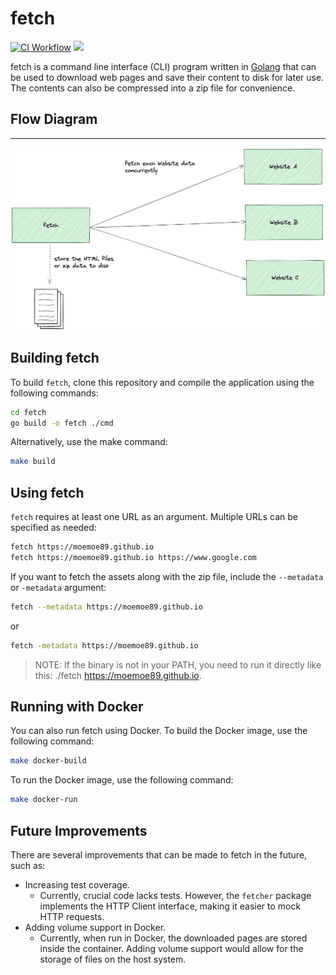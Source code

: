 # fetch

[![CI Workflow](https://github.com/moemoe89/fetch/actions/workflows/ci.yml/badge.svg)](https://github.com/moemoe89/fetch/actions/workflows/ci.yml) <!-- start-coverage --><img src="https://img.shields.io/badge/coverage-25-"><!-- end-coverage -->


fetch is a command line interface (CLI) program written in [Golang](https://go.dev/)
that can be used to download web pages and save their content to disk for later use. The contents can also be compressed into a zip file for convenience.

## Flow Diagram

---

![Architecture-Diagram](docs/diagram.png)


## Building fetch

To build `fetch`, clone this repository and compile the application using the following commands:

```bash
cd fetch
go build -o fetch ./cmd
```

Alternatively, use the make command:

```bash
make build
```

## Using fetch

`fetch`  requires at least one URL as an argument. Multiple URLs can be specified as needed:

```bash
fetch https://moemoe89.github.io
fetch https://moemoe89.github.io https://www.google.com
```

If you want to fetch the assets along with the zip file, include the `--metadata` or `-metadata` argument:

```bash
fetch --metadata https://moemoe89.github.io
```

or

```bash
fetch -metadata https://moemoe89.github.io
```

> NOTE:
> If the binary is not in your PATH, you need to run it directly like this: ./fetch https://moemoe89.github.io.

## Running with Docker

You can also run fetch using Docker. To build the Docker image, use the following command:

```bash
make docker-build
```

To run the Docker image, use the following command:

```bash
make docker-run
```

## Future Improvements

There are several improvements that can be made to fetch in the future, such as:

* Increasing test coverage.
  * Currently, crucial code lacks tests. However, the `fetcher` package implements the HTTP Client interface, making it easier to mock HTTP requests.
* Adding volume support in Docker.
  * Currently, when run in Docker, the downloaded pages are stored inside the container. Adding volume support would allow for the storage of files on the host system.
